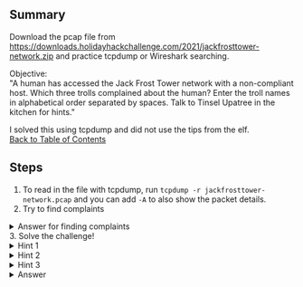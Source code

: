 ## Summary
Download the pcap file from https://downloads.holidayhackchallenge.com/2021/jackfrosttower-network.zip and practice tcpdump or Wireshark searching.

Objective:\
"A human has accessed the Jack Frost Tower network with a non-compliant host. Which three trolls complained about the human? Enter the troll names in alphabetical order separated by spaces. Talk to Tinsel Upatree in the kitchen for hints."

I solved this using tcpdump and did not use the tips from the elf.\
[Back to Table of Contents](https://github.com/minispooner/SANS_KringleCon_2021_Walkthrough/blob/main/README.md)

## Steps
1. To read in the file with tcpdump, run `tcpdump -r jackfrosttower-network.pcap` and you can add `-A` to also show the packet details.
2. Try to find complaints
<details>
  <summary>Answer for finding complaints</summary>
  tcpdump -r jackfrosttower-network.pcap -A | grep "POST /feedback/guest_complaint.php" -A 15
</details>
3. Solve the challenge!

<details>
  <summary>Hint 1</summary>
  Try to find something in common between the three trolls' complaints.
</details>

<details>
  <summary>Hint 2</summary>
  "non-compliant" doesn't only refer to TCP packets and RFCs. What about application-level expectations? (above the HTTP stack)
</details>

<details>
  <summary>Hint 3</summary>
  Look at the complaint submitter name and trollid. One sticks out.
</details>

<details>
  <summary>Answer</summary>
  This command will give you an obvious fishy smell and should lead you to the answer:
  
  tcpdump -r jackfrosttower-network.pcap -A | grep "POST /feedback/guest_complaint.php" -A 15 | grep name | cut -d"&" -f2 | sed 's/+/ /g'
  
  The complainer's room number is found in 3 trolls' complaints:
  
  - tcpdump -r jackfrosttower-network.pcap -A | grep "POST /feedback/guest_complaint.php" -A 15 | grep name | grep 1024 | cut -d"&" -f1
  
  Answer: "Flud Hagg Yaqh"
</details>
